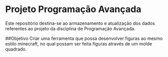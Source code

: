 # Projeto Programação Avançada

Este repositório destina-se ao armazenamento e atualização dos dados referentes ao projeto da disciplina de Programação Avançada.

##Objetivo
Criar uma ferramenta que possa desenvolver figuras ao mesmo estilo minecraft, no qual possam ser feita figuras através de um molde quadrado.
